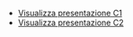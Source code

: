 * [Visualizza presentazione C1](./C1/Presentazione1.pdf) 
* [Visualizza presentazione C2](./C2/C2V1.pdf)
